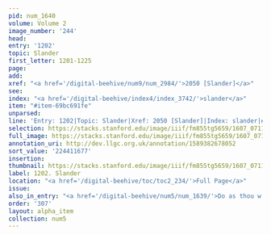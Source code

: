 ```yaml
---
pid: num_1640
volume: Volume 2
image_number: '244'
head:
entry: '1202'
topic: Slander
first_letter: 1201-1225
page:
add:
xref: "<a href='/digital-beehive/num9/num_2984/'>2050 [Slander]</a>"
see:
index: "<a href='/digital-beehive/index4/index_3742/'>slander</a>"
item: "#item-69bc691fe"
unparsed:
line: 'Entry: 1202|Topic: Slander|Xref: 2050 [Slander]|Index: slander|#item-69bc691fe'
selection: https://stacks.stanford.edu/image/iiif/fm855tg5659/1607_0711/853,1677,2938,523/full/0/default.jpg
full_image: https://stacks.stanford.edu/image/iiif/fm855tg5659/1607_0711/full/full/0/default.jpg
annotation_uri: http://dev.llgc.org.uk/annotation/1589382678052
sort_value: '224411677'
insertion:
thumbnail: https://stacks.stanford.edu/image/iiif/fm855tg5659/1607_0711/853,1677,600,180/250,/0/default.jpg
label: 1202. Slander
location: "<a href='/digital-beehive/toc/toc2_234/'>Full Page</a>"
issue:
also_in_entry: "<a href='/digital-beehive/num5/num_1639/'>Do as thou w. be done by</a>"
order: '307'
layout: alpha_item
collection: num5
---
```


